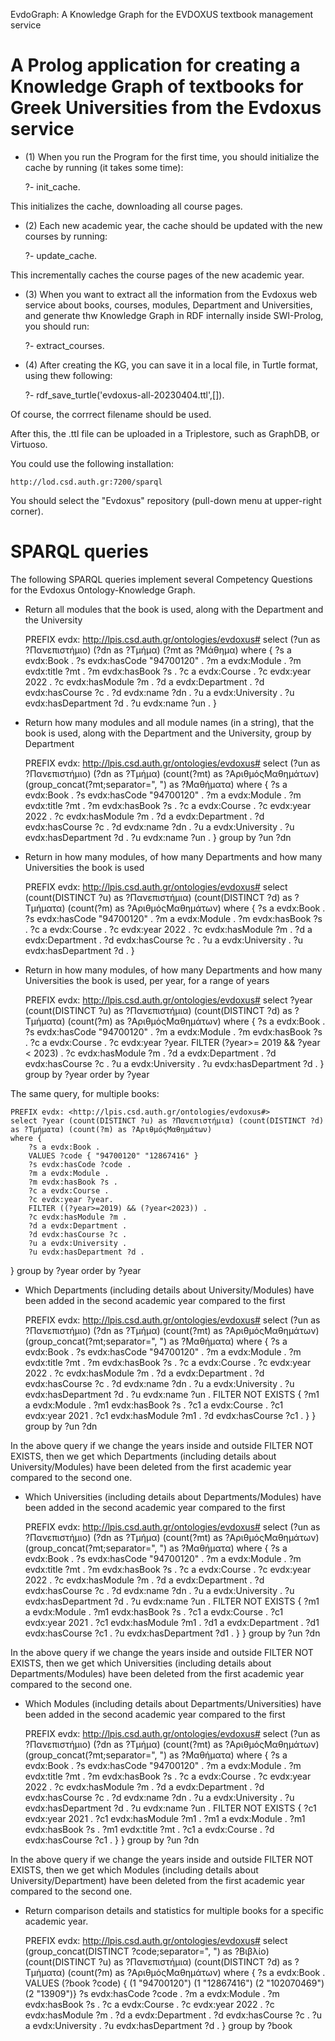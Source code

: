 EvdoGraph: A Knowledge Graph for the EVDOXUS textbook management service

A Prolog application for creating a Knowledge Graph of textbooks for Greek Universities from the Evdoxus service
================================================================================================================

- (1) When you run the Program for the first time, you should initialize the cache by running (it takes some time):


	?- init_cache.

This initializes the cache, downloading all course pages.

- (2) Each new academic year, the cache should be updated with the new courses by running: 


	?- update_cache.

This incrementally caches the course pages of the new academic year.

- (3) When you want to extract all the information from the Evdoxus web service about books, courses, modules, Department and Universities, 
and generate thw Knowledge Graph in RDF internally inside SWI-Prolog, you should run:


	?- extract_courses.


- (4) After creating the KG, you can save it in a local file, in Turtle format, using thew following:


	?- rdf_save_turtle('evdoxus-all-20230404.ttl',[]).

Of course, the corrrect filename should be used.

After this, the .ttl file can be uploaded in a Triplestore, such as GraphDB, or Virtuoso.

You could use the following installation:

	http://lod.csd.auth.gr:7200/sparql
	
You should select the "Evdoxus" repository (pull-down menu at upper-right corner).


SPARQL queries
==============

The following SPARQL queries implement several Competency Questions for the Evdoxus Ontology-Knowledge Graph.

- Return all modules that the book is used, along with the Department and the University


	PREFIX evdx: <http://lpis.csd.auth.gr/ontologies/evdoxus#>
	select (?un as ?Πανεπιστήμιο) (?dn as ?Τμήμα) (?mt as ?Μάθημα) 
	where { 
		?s a evdx:Book .
		?s evdx:hasCode "94700120" .
		?m a evdx:Module .
		?m evdx:title ?mt .
		?m evdx:hasBook ?s .
		?c a evdx:Course .
		?c evdx:year 2022 .
		?c evdx:hasModule ?m .
		?d a evdx:Department .
		?d evdx:hasCourse ?c .
		?d evdx:name ?dn .
		?u a evdx:University .
		?u evdx:hasDepartment ?d .
		?u evdx:name ?un .
	}


- Return how many modules and all module names (in a string), that the book is used, along with the Department and the University, group by Department


	PREFIX evdx: <http://lpis.csd.auth.gr/ontologies/evdoxus#>
	select (?un as ?Πανεπιστήμιο) (?dn as ?Τμήμα) (count(?mt) as ?ΑριθμόςΜαθημάτων) (group_concat(?mt;separator=", ") as ?Μαθήματα) 
	where { 
		?s a evdx:Book .
		?s evdx:hasCode "94700120" .
		?m a evdx:Module .
		?m evdx:title ?mt .
		?m evdx:hasBook ?s .
		?c a evdx:Course .
		?c evdx:year 2022 .
		?c evdx:hasModule ?m .
		?d a evdx:Department .
		?d evdx:hasCourse ?c .
		?d evdx:name ?dn .
		?u a evdx:University .
		?u evdx:hasDepartment ?d .
		?u evdx:name ?un .
	} group by ?un ?dn


- Return in how many modules, of how many Departments and how many Universities the book is used


	PREFIX evdx: <http://lpis.csd.auth.gr/ontologies/evdoxus#>
	select (count(DISTINCT ?u) as ?Πανεπιστήμια) (count(DISTINCT ?d) as ?Τμήματα) (count(?m) as ?ΑριθμόςΜαθημάτων) 
	where { 
		?s a evdx:Book .
		?s evdx:hasCode "94700120" .
		?m a evdx:Module .
		?m evdx:hasBook ?s .
		?c a evdx:Course .
		?c evdx:year 2022 .
		?c evdx:hasModule ?m .
		?d a evdx:Department .
		?d evdx:hasCourse ?c .
		?u a evdx:University .
		?u evdx:hasDepartment ?d .
	}


- Return in how many modules, of how many Departments and how many Universities the book is used, per year, for a range of years


	PREFIX evdx: <http://lpis.csd.auth.gr/ontologies/evdoxus#>
	select ?year (count(DISTINCT ?u) as ?Πανεπιστήμια) (count(DISTINCT ?d) as ?Τμήματα) (count(?m) as ?ΑριθμόςΜαθημάτων) 
	where { 
		?s a evdx:Book .
		?s evdx:hasCode "94700120" .
		?m a evdx:Module .
		?m evdx:hasBook ?s .
		?c a evdx:Course .
		?c evdx:year ?year.
		FILTER (?year>= 2019 && ?year < 2023) .
		?c evdx:hasModule ?m .
		?d a evdx:Department .
		?d evdx:hasCourse ?c .
		?u a evdx:University .
		?u evdx:hasDepartment ?d .
	} group by ?year
	order by ?year


The same query, for multiple books:

	PREFIX evdx: <http://lpis.csd.auth.gr/ontologies/evdoxus#>
	select ?year (count(DISTINCT ?u) as ?Πανεπιστήμια) (count(DISTINCT ?d) as ?Τμήματα) (count(?m) as ?ΑριθμόςΜαθημάτων) 
	where { 
		?s a evdx:Book .
		VALUES ?code { "94700120" "12867416" }
		?s evdx:hasCode ?code .
		?m a evdx:Module .
		?m evdx:hasBook ?s .
		?c a evdx:Course .
		?c evdx:year ?year.
		FILTER ((?year>=2019) && (?year<2023)) .
		?c evdx:hasModule ?m .
		?d a evdx:Department .
		?d evdx:hasCourse ?c .
		?u a evdx:University .
		?u evdx:hasDepartment ?d .
} group by ?year
order by ?year

- Which Departments (including details about University/Modules) have been added in the second academic year compared to the first


	PREFIX evdx: <http://lpis.csd.auth.gr/ontologies/evdoxus#>
	select (?un as ?Πανεπιστήμιο) (?dn as ?Τμήμα) (count(?mt) as ?ΑριθμόςΜαθημάτων) (group_concat(?mt;separator=", ") as ?Μαθήματα) 
	where { 
		?s a evdx:Book .
		?s evdx:hasCode "94700120" .
		?m a evdx:Module .
		?m evdx:title ?mt .
		?m evdx:hasBook ?s .
		?c a evdx:Course .
		?c evdx:year 2022 .
		?c evdx:hasModule ?m .
		?d a evdx:Department .
		?d evdx:hasCourse ?c .
		?d evdx:name ?dn .
		?u a evdx:University .
		?u evdx:hasDepartment ?d .
		?u evdx:name ?un .
		FILTER NOT EXISTS {
			?m1 a evdx:Module .
			?m1 evdx:hasBook ?s .
			?c1 a evdx:Course .
			?c1 evdx:year 2021 .
			?c1 evdx:hasModule ?m1 .
			?d evdx:hasCourse ?c1 .
		}
	} group by ?un ?dn


In the above query if we change the years inside and outside FILTER NOT EXISTS, then we get which Departments (including details about University/Modules) have been deleted from the first academic year compared to the second one.

- Which Universities (including details about Departments/Modules) have been added in the second academic year compared to the first


	PREFIX evdx: <http://lpis.csd.auth.gr/ontologies/evdoxus#>
	select (?un as ?Πανεπιστήμιο) (?dn as ?Τμήμα) (count(?mt) as ?ΑριθμόςΜαθημάτων) (group_concat(?mt;separator=", ") as ?Μαθήματα) 
	where { 
		?s a evdx:Book .
		?s evdx:hasCode "94700120" .
		?m a evdx:Module .
		?m evdx:title ?mt .
		?m evdx:hasBook ?s .
		?c a evdx:Course .
		?c evdx:year 2022 .
		?c evdx:hasModule ?m .
		?d a evdx:Department .
		?d evdx:hasCourse ?c .
		?d evdx:name ?dn .
		?u a evdx:University .
		?u evdx:hasDepartment ?d .
		?u evdx:name ?un .
		FILTER NOT EXISTS {
			?m1 a evdx:Module .
			?m1 evdx:hasBook ?s .
			?c1 a evdx:Course .
			?c1 evdx:year 2021 .
			?c1 evdx:hasModule ?m1 .
			?d1 a evdx:Department .
			?d1 evdx:hasCourse ?c1 .
			?u evdx:hasDepartment ?d1 .
		}
	} group by ?un ?dn


In the above query if we change the years inside and outside FILTER NOT EXISTS, then we get which Universities (including details about Departments/Modules) have been deleted from the first academic year compared to the second one.

- Which Modules (including details about Departments/Universities) have been added in the second academic year compared to the first


	PREFIX evdx: <http://lpis.csd.auth.gr/ontologies/evdoxus#>
	select (?un as ?Πανεπιστήμιο) (?dn as ?Τμήμα) (count(?mt) as ?ΑριθμόςΜαθημάτων) (group_concat(?mt;separator=", ") as ?Μαθήματα) 
	where { 
		?s a evdx:Book .
		?s evdx:hasCode "94700120" .
		?m a evdx:Module .
		?m evdx:title ?mt .
		?m evdx:hasBook ?s .
		?c a evdx:Course .
		?c evdx:year 2022 .
		?c evdx:hasModule ?m .
		?d a evdx:Department .
		?d evdx:hasCourse ?c .
		?d evdx:name ?dn .
		?u a evdx:University .
		?u evdx:hasDepartment ?d .
		?u evdx:name ?un .
		FILTER NOT EXISTS {
			?c1 evdx:year 2021 .
			?c1 evdx:hasModule ?m1 .
			?m1 a evdx:Module .
			?m1 evdx:hasBook ?s .
			?m1 evdx:title ?mt .
			?c1 a evdx:Course .
			?d evdx:hasCourse ?c1 .
		}
	} group by ?un ?dn


In the above query if we change the years inside and outside FILTER NOT EXISTS, then we get which Modules (including details about University/Department) have been deleted from the first academic year compared to the second one.

- Return comparison details and statistics for multiple books for a specific academic year.


	PREFIX evdx: <http://lpis.csd.auth.gr/ontologies/evdoxus#>
	select (group_concat(DISTINCT ?code;separator=", ") as ?Βιβλίο) (count(DISTINCT ?u) as ?Πανεπιστήμια) (count(DISTINCT ?d) as ?Τμήματα) (count(?m) as ?ΑριθμόςΜαθημάτων) 
	where {
		?s a evdx:Book .
		VALUES (?book ?code) { (1 "94700120") (1 "12867416") (2 "102070469") (2 "13909")}
		?s evdx:hasCode ?code .
		?m a evdx:Module .
		?m evdx:hasBook ?s .
		?c a evdx:Course .
		?c evdx:year 2022 .
		?c evdx:hasModule ?m .
		?d a evdx:Department .
		?d evdx:hasCourse ?c .
		?u a evdx:University .
		?u evdx:hasDepartment ?d .
	} group by ?book


